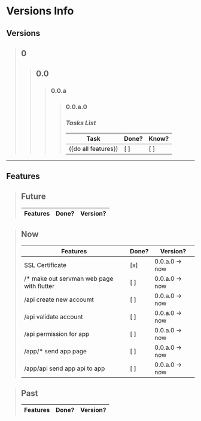 # **Versions Info**
## **Versions**
> ## **0**
> > ## **0.0**
> > > ### **0.0.a**
> > > > ### **0.0.a.0**
> > > > ### ***Tasks List***
> > > > Task | Done? | Know?
> > > > --- | --- | ---
> > > > ({do all features}) | [ ] | [ ]
---
## **Features**
> ## **Future**
> Features | Done? | Version?
> --- | --- | ---

> ## **Now**
> Features | Done? | Version?
> --- | --- | ---
> SSL Certificate | [x] | 0.0.a.0 &rarr; now
> /* make out servman web page with flutter | [ ] | 0.0.a.0 &rarr; now
> /api create new accoumt | [ ] | 0.0.a.0 &rarr; now
> /api validate account | [ ] | 0.0.a.0 &rarr; now
> /api permission for app | [ ] | 0.0.a.0 &rarr; now 
> /app/* send app page | [ ] | 0.0.a.0 &rarr; now
> /app/api send app api to app | [ ] | 0.0.a.0 &rarr; now

> ## **Past**
> Features | Done? | Version?
> --- | --- | ---
